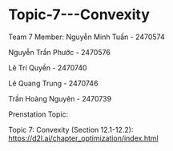 # Topic-7---Convexity
Team 7 Member:
Nguyễn Minh Tuấn - 2470574

Nguyễn Trần Phước - 2470576

Lê Trí Quyền - 2470740

Lê Quang Trung - 2470746

Trần Hoàng Nguyên - 2470739

Prenstation Topic:

Topic 7: Convexity (Section 12.1-12.2): https://d2l.ai/chapter_optimization/index.html 
